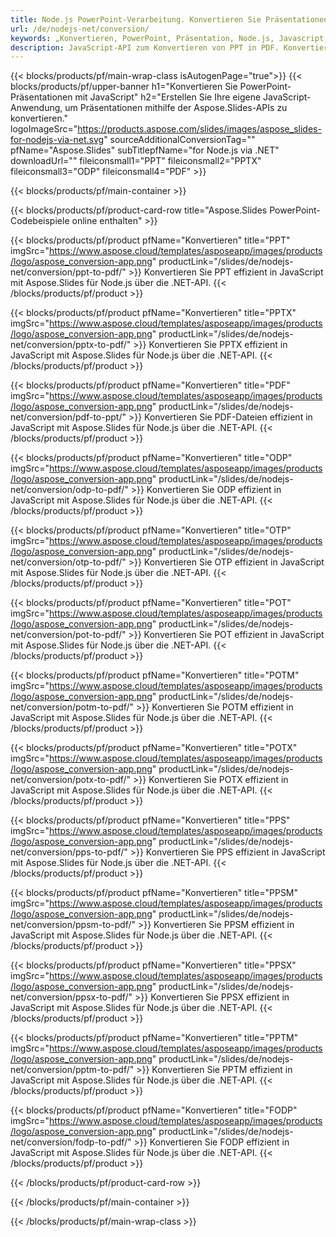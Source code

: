 ```yaml
---
title: Node.js PowerPoint-Verarbeitung. Konvertieren Sie Präsentationen mühelos mit Aspose.Slides.
url: /de/nodejs-net/conversion/
keywords: „Konvertieren, PowerPoint, Präsentation, Node.js, Javascript, js, PDF, Konvertieren in PDF, PPT in PDF“
description: JavaScript-API zum Konvertieren von PPT in PDF. Konvertieren Sie Präsentationen in JavaScript in JPG, PNG, HTML und andere Formate.
---
```


{{< blocks/products/pf/main-wrap-class isAutogenPage="true">}}
{{< blocks/products/pf/upper-banner h1="Konvertieren Sie PowerPoint-Präsentationen mit JavaScript" h2="Erstellen Sie Ihre eigene JavaScript-Anwendung, um Präsentationen mithilfe der Aspose.Slides-APIs zu konvertieren." logoImageSrc="https://products.aspose.com/slides/images/aspose_slides-for-nodejs-via-net.svg" sourceAdditionalConversionTag="" pfName="Aspose.Slides" subTitlepfName="for Node.js via .NET" downloadUrl="" fileiconsmall1="PPT" fileiconsmall2="PPTX" fileiconsmall3="ODP" fileiconsmall4="PDF" >}}

{{< blocks/products/pf/main-container >}}

{{< blocks/products/pf/product-card-row title="Aspose.Slides PowerPoint-Codebeispiele online enthalten" >}}

{{< blocks/products/pf/product pfName="Konvertieren" title="PPT" imgSrc="https://www.aspose.cloud/templates/asposeapp/images/products/logo/aspose_conversion-app.png" productLink="/slides/de/nodejs-net/conversion/ppt-to-pdf/" >}}
Konvertieren Sie PPT effizient in JavaScript mit Aspose.Slides für Node.js über die .NET-API.
{{< /blocks/products/pf/product >}}
{{< blocks/products/pf/product pfName="Konvertieren" title="PPTX" imgSrc="https://www.aspose.cloud/templates/asposeapp/images/products/logo/aspose_conversion-app.png" productLink="/slides/de/nodejs-net/conversion/pptx-to-pdf/" >}}
Konvertieren Sie PPTX effizient in JavaScript mit Aspose.Slides für Node.js über die .NET-API.
{{< /blocks/products/pf/product >}}
{{< blocks/products/pf/product pfName="Konvertieren" title="PDF" imgSrc="https://www.aspose.cloud/templates/asposeapp/images/products/logo/aspose_conversion-app.png" productLink="/slides/de/nodejs-net/conversion/pdf-to-ppt/" >}}
Konvertieren Sie PDF-Dateien effizient in JavaScript mit Aspose.Slides für Node.js über die .NET-API.
{{< /blocks/products/pf/product >}}
{{< blocks/products/pf/product pfName="Konvertieren" title="ODP" imgSrc="https://www.aspose.cloud/templates/asposeapp/images/products/logo/aspose_conversion-app.png" productLink="/slides/de/nodejs-net/conversion/odp-to-pdf/" >}}
Konvertieren Sie ODP effizient in JavaScript mit Aspose.Slides für Node.js über die .NET-API.
{{< /blocks/products/pf/product >}}
{{< blocks/products/pf/product pfName="Konvertieren" title="OTP" imgSrc="https://www.aspose.cloud/templates/asposeapp/images/products/logo/aspose_conversion-app.png" productLink="/slides/de/nodejs-net/conversion/otp-to-pdf/" >}}
Konvertieren Sie OTP effizient in JavaScript mit Aspose.Slides für Node.js über die .NET-API.
{{< /blocks/products/pf/product >}}
{{< blocks/products/pf/product pfName="Konvertieren" title="POT" imgSrc="https://www.aspose.cloud/templates/asposeapp/images/products/logo/aspose_conversion-app.png" productLink="/slides/de/nodejs-net/conversion/pot-to-pdf/" >}}
Konvertieren Sie POT effizient in JavaScript mit Aspose.Slides für Node.js über die .NET-API.
{{< /blocks/products/pf/product >}}
{{< blocks/products/pf/product pfName="Konvertieren" title="POTM" imgSrc="https://www.aspose.cloud/templates/asposeapp/images/products/logo/aspose_conversion-app.png" productLink="/slides/de/nodejs-net/conversion/potm-to-pdf/" >}}
Konvertieren Sie POTM effizient in JavaScript mit Aspose.Slides für Node.js über die .NET-API.
{{< /blocks/products/pf/product >}}
{{< blocks/products/pf/product pfName="Konvertieren" title="POTX" imgSrc="https://www.aspose.cloud/templates/asposeapp/images/products/logo/aspose_conversion-app.png" productLink="/slides/de/nodejs-net/conversion/potx-to-pdf/" >}}
Konvertieren Sie POTX effizient in JavaScript mit Aspose.Slides für Node.js über die .NET-API.
{{< /blocks/products/pf/product >}}
{{< blocks/products/pf/product pfName="Konvertieren" title="PPS" imgSrc="https://www.aspose.cloud/templates/asposeapp/images/products/logo/aspose_conversion-app.png" productLink="/slides/de/nodejs-net/conversion/pps-to-pdf/" >}}
Konvertieren Sie PPS effizient in JavaScript mit Aspose.Slides für Node.js über die .NET-API.
{{< /blocks/products/pf/product >}}
{{< blocks/products/pf/product pfName="Konvertieren" title="PPSM" imgSrc="https://www.aspose.cloud/templates/asposeapp/images/products/logo/aspose_conversion-app.png" productLink="/slides/de/nodejs-net/conversion/ppsm-to-pdf/" >}}
Konvertieren Sie PPSM effizient in JavaScript mit Aspose.Slides für Node.js über die .NET-API.
{{< /blocks/products/pf/product >}}
{{< blocks/products/pf/product pfName="Konvertieren" title="PPSX" imgSrc="https://www.aspose.cloud/templates/asposeapp/images/products/logo/aspose_conversion-app.png" productLink="/slides/de/nodejs-net/conversion/ppsx-to-pdf/" >}}
Konvertieren Sie PPSX effizient in JavaScript mit Aspose.Slides für Node.js über die .NET-API.
{{< /blocks/products/pf/product >}}
{{< blocks/products/pf/product pfName="Konvertieren" title="PPTM" imgSrc="https://www.aspose.cloud/templates/asposeapp/images/products/logo/aspose_conversion-app.png" productLink="/slides/de/nodejs-net/conversion/pptm-to-pdf/" >}}
Konvertieren Sie PPTM effizient in JavaScript mit Aspose.Slides für Node.js über die .NET-API.
{{< /blocks/products/pf/product >}}
{{< blocks/products/pf/product pfName="Konvertieren" title="FODP" imgSrc="https://www.aspose.cloud/templates/asposeapp/images/products/logo/aspose_conversion-app.png" productLink="/slides/de/nodejs-net/conversion/fodp-to-pdf/" >}}
Konvertieren Sie FODP effizient in JavaScript mit Aspose.Slides für Node.js über die .NET-API.
{{< /blocks/products/pf/product >}}


{{< /blocks/products/pf/product-card-row >}}

{{< /blocks/products/pf/main-container >}}
    
{{< /blocks/products/pf/main-wrap-class >}}